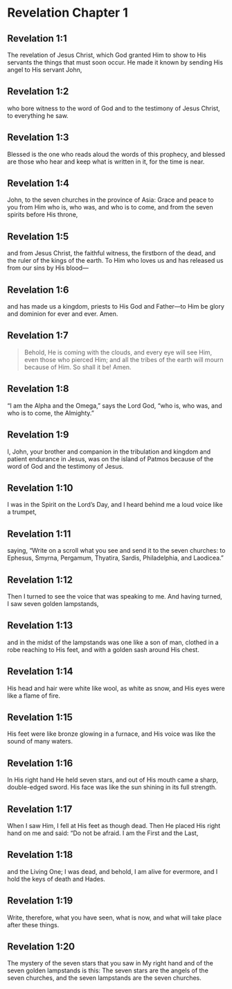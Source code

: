 # Revelation Chapter 1

## Revelation 1:1

The revelation of Jesus Christ, which God granted Him to show to His servants the things that must soon occur. He made it known by sending His angel to His servant John,

## Revelation 1:2

who bore witness to the word of God and to the testimony of Jesus Christ, to everything he saw.

## Revelation 1:3

Blessed is the one who reads aloud the words of this prophecy, and blessed are those who hear and keep what is written in it, for the time is near.

## Revelation 1:4

John, to the seven churches in the province of Asia: Grace and peace to you from Him who is, who was, and who is to come, and from the seven spirits before His throne,

## Revelation 1:5

and from Jesus Christ, the faithful witness, the firstborn of the dead, and the ruler of the kings of the earth. To Him who loves us and has released us from our sins by His blood—

## Revelation 1:6

and has made us a kingdom, priests to His God and Father—to Him be glory and dominion for ever and ever. Amen.

## Revelation 1:7

> Behold, He is coming with the clouds,
> and every eye will see Him,
> even those who pierced Him;
> and all the tribes of the earth will mourn because of Him.
> So shall it be! Amen.

## Revelation 1:8

“I am the Alpha and the Omega,” says the Lord God, “who is, who was, and who is to come, the Almighty.”

## Revelation 1:9

I, John, your brother and companion in the tribulation and kingdom and patient endurance in Jesus, was on the island of Patmos because of the word of God and the testimony of Jesus.

## Revelation 1:10

I was in the Spirit on the Lord’s Day, and I heard behind me a loud voice like a trumpet,

## Revelation 1:11

saying, “Write on a scroll what you see and send it to the seven churches: to Ephesus, Smyrna, Pergamum, Thyatira, Sardis, Philadelphia, and Laodicea.”

## Revelation 1:12

Then I turned to see the voice that was speaking to me. And having turned, I saw seven golden lampstands,

## Revelation 1:13

and in the midst of the lampstands was one like a son of man, clothed in a robe reaching to His feet, and with a golden sash around His chest.

## Revelation 1:14

His head and hair were white like wool, as white as snow, and His eyes were like a flame of fire.

## Revelation 1:15

His feet were like bronze glowing in a furnace, and His voice was like the sound of many waters.

## Revelation 1:16

In His right hand He held seven stars, and out of His mouth came a sharp, double-edged sword. His face was like the sun shining in its full strength.

## Revelation 1:17

When I saw Him, I fell at His feet as though dead. Then He placed His right hand on me and said: “Do not be afraid. I am the First and the Last,

## Revelation 1:18

and the Living One; I was dead, and behold, I am alive for evermore, and I hold the keys of death and Hades.

## Revelation 1:19

Write, therefore, what you have seen, what is now, and what will take place after these things.

## Revelation 1:20

The mystery of the seven stars that you saw in My right hand and of the seven golden lampstands is this: The seven stars are the angels of the seven churches, and the seven lampstands are the seven churches.
